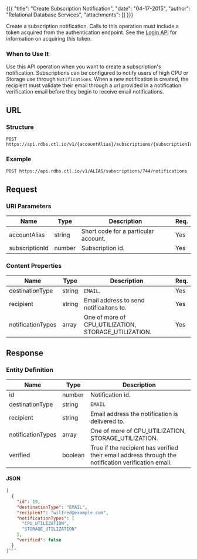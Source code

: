 {{{
  "title": "Create Subscription Notification",
  "date": "04-17-2015",
  "author": "Relational Database Services",
  "attachments": []
}}}

Create a subscription notification. Calls to this operation must include a token acquired from the authentication endpoint. See the [Login API](../Authentication/login.md) for information on acquiring this token.

### When to Use It

Use this API operation when you want to create a subscription's notification. Subscriptions can be configured to notify users of high CPU or Storage use through `Notifications`. When a new notification is created, the recipient must validate their email through a url provided in a notification verification email before they begin to receive email notifications.

## URL

### Structure

    POST https://api.rdbs.ctl.io/v1/{accountAlias}/subscriptions/{subscriptionId}/notifications

### Example

    POST https://api.rdbs.ctl.io/v1/ALIAS/subscriptions/744/notifications

## Request

### URI Parameters

| Name | Type | Description | Req. |
| --- | --- | --- | --- |
| accountAlias | string | Short code for a particular account. | Yes |
| subscriptionId | number | Subscription id. | Yes |

### Content Properties

| Name | Type | Description | Req. |
| --- | --- | --- | --- |
| destinationType | string | `EMAIL`. | Yes |
| recipient | string | Email address to send notificaitons to. | Yes |
| notificationTypes | array | One of more of CPU\_UTILIZATION, STORAGE\_UTILIZATION. | Yes |


## Response

### Entity Definition

| Name | Type | Description |
| --- | --- | --- |
| id | number | Notification id. |
| destinationType | string | `EMAIL` |
| recipient | string | Email address the notification is delivered to. |
| notificationTypes | array | One of more of CPU\_UTILIZATION, STORAGE\_UTILIZATION. |
| verified | boolean | True if the recipient has verified their email address through the notification verification email. |


#### JSON

```json
[
  {
    "id": 19,
    "destinationType": "EMAIL",
    "recipient": "wilfred@example.com",
    "notificationTypes": [
      "CPU_UTILIZATION",
      "STORAGE_UTILIZATION"
    ],
    "verified": false
  }
]```

